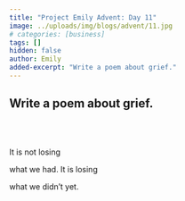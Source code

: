 ```yaml
---
title: "Project Emily Advent: Day 11"
image: ../uploads/img/blogs/advent/11.jpg
# categories: [business]
tags: []
hidden: false
author: Emily
added-excerpt: "Write a poem about grief."
---
```


<style> em {color: black;} p a {color: #f0506e;}</style>

## Write a poem about grief.

<br>
<br>

It is not losing <br>

what we had. It is losing <br>

what we didn’t yet.
